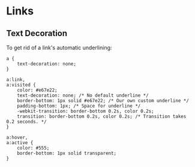 # Links

## Text Decoration

To get rid of a link's automatic underlining:

```
a {
	text-decoration: none;
}
```

```
a:link,
a:visited {
	color: #e67e22;
	text-decoration: none; /* No default underline */
	border-bottom: 1px solid #e67e22; /* Our own custom underline */
	padding-bottom: 1px; /* Space for underline */
	-webkit-transition: border-bottom 0.2s, color 0.2s;
	transition: border-bottom 0.2s, color 0.2s; /* Transition takes 0.2 seconds. */
}

a:hover,
a:active {
	color: #555;
	border-bottom: 1px solid transparent;
}
```